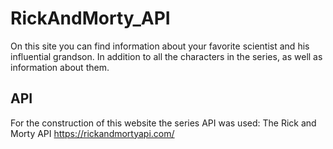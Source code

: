 # RickAndMorty_API


On this site you can find information about your favorite scientist and his influential grandson. In addition to all the characters in the series, as well as information about them. 

API 
------------------------------------------------------------------------------------------------
For the construction of this website the series API was used: The Rick and Morty API https://rickandmortyapi.com/

